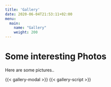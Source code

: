 ```yaml
---
title: 'Gallery'
date: 2020-06-04T21:53:11+02:00
menu: 
  main:
    name: "Gallery"
    weight: 200
---
```


# Some interesting Photos

Here are some pictures..

<!-- {{< gallery-category >}}
    {{< gallery-photo fn="hugo1.jpg" caption="Clay figure of me" >}}
    {{< gallery-photo fn="hugo2.jpg" caption="Clay bust of me" >}}
    {{< gallery-photo fn="hugo4.jpg" caption="Portrait of me as an adult" >}}
    {{< gallery-photo fn="hugo5.jpg" caption="Portrait of me as a kid" >}}
    {{< gallery-photo fn="hugo3.jpg" caption="Portrait of me getting screwed over by the Orthodox Calvinists" >}}
{{< /gallery-category >}}-->

{{< gallery-modal >}}
{{< gallery-script >}}
